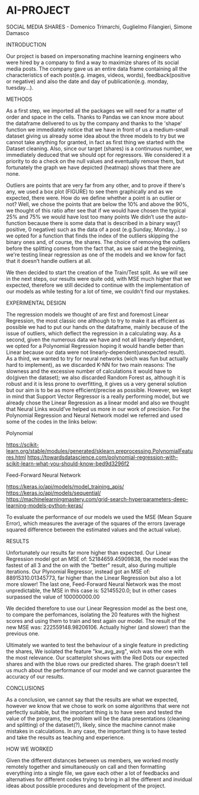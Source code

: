 # AI-PROJECT

SOCIAL MEDIA SHARES - Domenico Trimarchi, Guglielmo Filangieri, Simone Damasco



INTRODUCTION

Our project is based on impersonating machine learning engineers who were
hired by a company to find a way to maximize shares of its social media posts.
The company gave us an entire data frame containing all the characteristics of
each post(e.g. images, videos, words), feedback(positive or negative) and also
the date and day of publication(e.g. monday, tuesday...).



METHODS

As a first step, we imported all the packages we will need for a matter of order
and space in the cells. Thanks to Pandas we can know more about the dataframe
delivered to us by the company and thanks to the 'shape' function we
immediately notice that we have in front of us a medium-small dataset giving us
already some idea about the three models to try but we cannot take anything for
granted, in fact as first thing we started with the Dataset cleaning.
Also, since our target (shares) is a continuous number, we immediately deduced
that we should opt for regressors.
We considered it a priority to do a check on the null values and eventually
remove them, but fortunately the graph we have depicted (heatmap) shows that
there are none.

Outliers are points that are very far from any other, and to prove if there's any, we
used a box plot (FIGURE) to see them graphically and as we expected, there
were. How do we define whether a point is an outlier or not? Well, we chose the
points that are below the 10% and above the 90%, we thought of this ratio after
see that if we would have chosen the typical 25% and 75% we would have lost
too many points We didn’t use the auto-function because there is some data that
is described in a binary way(1 positive, 0 negative) such as the data of a post
(e.g.Sunday, Monday…) so we opted for a function that finds the index of the
outliers skipping the binary ones and, of course, the shares.
The choice of removing the outliers before the splitting comes from the fact that,
as we said at the beginning, we're testing linear regression as one of the models
and we know for fact that it doesn’t handle outliers at all.

We then decided to start the creation of the Train/Test split.
As we will see in the next steps, our results were quite odd, with MSE much higher that we expected,
therefore we still decided to continue with the implementation of our models as while testing for a lot of time,
we couldn't find our mystakes.



EXPERIMENTAL DESIGN

The regression models we thought of are first and foremost Linear Regression,
the most classic one although to try to make it as efficient as possible we had to
put our hands on the dataframe, mainly because of the issue of outliers, which
deflect the regression in a calculating way.
As a second, given the numerous data we have and not all linearly dependent,
we opted for a Polynomial Regression hoping it would handle better than Linear
because our data were not linearly-dependent(unexpected result).
As a third, we wanted to try for neural networks (wich was fun but actually hard to implement), as we discarded K-NN for two
main reasons: The slowness and the excessive number of calculations it would
have to do(given the dataset); we also discarded Random Forest as, although it
is robust and it is less prone to overfitting, it gives us a very general solution but
our aim is to be as more efficient/precise as possible.
However, we kept in mind that Support Vector Regressor is a really performing model,
but we already chose the Linear Regression as a linear model and also we thought that Neural Links would’ve helped us more in our work of precision.
For the Polynomial Regression and Neural Network model we referred and used some of the codes in the links below:


Polynomial

https://scikit-learn.org/stable/modules/generated/sklearn.preprocessing.PolynomialFeatures.html
https://towardsdatascience.com/polynomial-regression-with-scikit-learn-what-you-should-know-bed9d3296f2

Feed-Forward Neural Network

https://keras.io/api/models/model_training_apis/
https://keras.io/api/models/sequential/
https://machinelearningmastery.com/grid-search-hyperparameters-deep-learning-models-python-keras/


To evaluate the performance of our models we used the MSE (Mean Square Error),
which measures the average of the squares of the errors (average squared difference between the estimated values and the actual value).



RESULTS

Unfortunately our results far more higher than expected. 
Our Linear Regression model got an MSE of: 52184659.45909838,
the model was the fastest of all 3 and the on with the "better" result, also during multiple iterations.
Our Plynomial Regressor, instead got an MSE of: 88915310.01345773, far higher than the Linear Regression but also a lot more slower!
The last one, Feed-Forward Neural Network was the most unpredictable, the MSE in this case is: 52145520.0; 
but in other cases surpassed the value of 100000000.00

We decided therefore to use our Linear Regression model as the best one, to compare the perfomances,
isolating the 20 features with the highest scores and using them to train and test again our model.
The result of the new MSE was: 222559148.98206106. 
Actually higher (and slower) than the previous one.

Ultimately we wanted to test the behaviour of a single feature in predicting the shares,
We isolated the feature "kw_avg_avg", wich was the one with the most relevance.
Our scatterplot shows with the Red Dots our expected shares and with the blue rows our predicted shares.
The graph doesn't tell us much about the performance of our model and we cannot guarantee the accuracy of our results.



CONCLUSIONS

As a conclusion, we cannot say that the results are what we expected,
however we know that we chose to work on some algorithms that were not perfectly suitable,
but the important thing is to have seen and tested the value of the programs,
the problem will be the data presentations (cleaning and splitting) of the dataset(?),
likely, since the machine cannot make mistakes in calculations. 
In any case, the important thing is to have tested and take the results as teaching and experience.



HOW WE WORKED

Given the different distances between us members, we worked mostly remotely together and simultaneously on call and then formatting everything into a single file,
we gave each other a lot of feedbacks and alternatives for different codes trying to bring in all the different and invidual ideas about possible procedures and development of the project.
